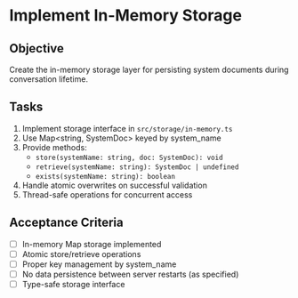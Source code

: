 # Implement In-Memory Storage

## Objective

Create the in-memory storage layer for persisting system documents during conversation lifetime.

## Tasks

1. Implement storage interface in `src/storage/in-memory.ts`
2. Use Map<string, SystemDoc> keyed by system_name
3. Provide methods:
   - `store(systemName: string, doc: SystemDoc): void`
   - `retrieve(systemName: string): SystemDoc | undefined`
   - `exists(systemName: string): boolean`
4. Handle atomic overwrites on successful validation
5. Thread-safe operations for concurrent access

## Acceptance Criteria

- [ ] In-memory Map storage implemented
- [ ] Atomic store/retrieve operations
- [ ] Proper key management by system_name
- [ ] No data persistence between server restarts (as specified)
- [ ] Type-safe storage interface
